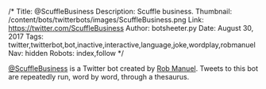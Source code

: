 /*
Title: @ScuffleBusiness
Description: Scuffle business.
Thumbnail: /content/bots/twitterbots/images/ScuffleBusiness.png
Link: https://twitter.com/ScuffleBusiness
Author: botsheeter.py
Date: August 30, 2017
Tags: twitter,twitterbot,bot,inactive,interactive,language,joke,wordplay,robmanuel
Nav: hidden
Robots: index,follow
*/

[@ScuffleBusiness](https://twitter.com/ScuffleBusiness) is a Twitter bot created by [Rob Manuel](https://twitter.com/robmanuel). Tweets to this bot are repeatedly run, word by word, through a thesaurus.
